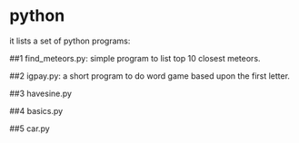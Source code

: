 # python
it lists a set of python programs:

##1 find_meteors.py: simple program to list top 10 closest meteors.

##2 igpay.py: a short program to do word game based upon the first letter.

##3 havesine.py

##4 basics.py

##5 car.py
